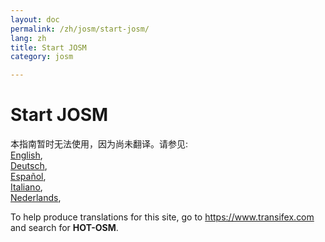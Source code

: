 ```yaml
---
layout: doc
permalink: /zh/josm/start-josm/
lang: zh
title: Start JOSM
category: josm

---
```


Start JOSM   
=================  

本指南暂时无法使用，因为尚未翻译。请参见:  
[English](/en/josm/start-josm/),  
[Deutsch](/de/josm/start-josm/),  
[Español](/es/josm/start-josm/),  
[Italiano](/it/josm/start-josm/),  
[Nederlands](/nl/josm/start-josm/),  

To help produce translations for this site, go to <https://www.transifex.com> and search for **HOT-OSM**.  


